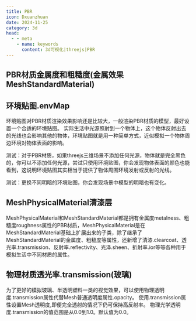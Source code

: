 ```yaml
---
title: PBR
icon: Dxuanzhuan
date: 2024-11-25
category: 3d
head:
  - - meta
    - name: keywords
      content: 3d可视化|threejs|PBR
---
```


## PBR材质金属度和粗糙度(金属效果 MeshStandardMaterial)

<Metal1Example />

## 环境贴图.envMap

环境贴图对PBR材质渲染效果影响还是比较大，一般渲染PBR材质的模型，最好设置一个合适的环境贴图。
实际生活中光源照射到一个物体上，这个物体反射出去的光线也会影响其他的物体，环境贴图就是用一种简单方式，近似模拟一个物体周边环境对物体表面的影响。

测试：对于PBR材质，如果threejs三维场景不添加任何光源，物体就是完全黑色的，你可以不添加任何光源，尝试只使用环境贴图，你会发现物体表面的颜色也能看到，这说明环境贴图其实相当于提供了物体周围环境发射或反射的光线。

测试：更换不同明暗的环境贴图，你会发现场景中模型的明暗也有变化。

<Metal2Example/>

## MeshPhysicalMaterial清漆层

MeshPhysicalMaterial和MeshStandardMaterial都是拥有金属度metalness、粗糙度roughness属性的PBR材质，MeshPhysicalMaterial是在MeshStandardMaterial基础上扩展出来的子类，除了继承了MeshStandardMaterial的金属度、粗糙度等属性，还新增了清漆.clearcoat、透光率.transmission、反射率.reflectivity、光泽.sheen、折射率.ior等等各种用于模拟生活中不同材质的属性。

<Metal3Example />

## 物理材质透光率.transmission(玻璃)

为了更好的模拟玻璃、半透明塑料一类的视觉效果，可以使用物理透明度.transmission属性代替Mesh普通透明度属性.opacity。
使用.transmission属性设置Mesh透明度,即便完全透射的情况下仍可保持高反射率。
物理光学透明度.transmission的值范围是从0.0到1.0。默认值为0.0。

<Metal4Example />
